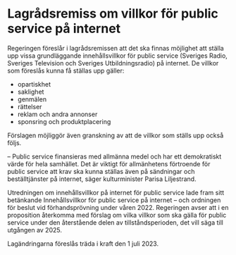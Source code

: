 # Lagrådsremiss om villkor för public service på internet

Regeringen föreslår i lagrådsremissen att det ska finnas möjlighet att ställa upp vissa grundläggande innehållsvillkor för public service (Sveriges Radio, Sveriges Television och Sveriges Utbildningsradio) på internet. De villkor som föreslås kunna få ställas upp gäller:

* opartiskhet
* saklighet
* genmälen
* rättelser
* reklam och andra annonser
* sponsring och produktplacering

Förslagen möjliggör även granskning av att de villkor som ställs upp också följs.

– Public service finansieras med allmänna medel och har ett demokratiskt värde för hela samhället. Det är viktigt för allmänhetens förtroende för public service att krav ska kunna ställas även på sändningar och beställtjänster på internet, säger kulturminister Parisa Liljestrand.

Utredningen om innehållsvillkor på internet för public service lade fram sitt betänkande Innehållsvillkor för public service på internet – och ordningen för beslut vid förhandsprövning under våren 2022. Regeringen avser att i en proposition återkomma med förslag om vilka villkor som ska gälla för public service under den återstående delen av tillståndsperioden, det vill säga till utgången av 2025.

Lagändringarna föreslås träda i kraft den 1 juli 2023.
